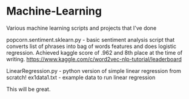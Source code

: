 # Machine-Learning
Various machine learning scripts and projects that I've done

popcorn.sentiment.sklearn.py - basic sentiment analysis script that converts list of phrases into bag of words features and does logistic regression. Achieved kaggle score of .962 and 8th place at the time of writing. https://www.kaggle.com/c/word2vec-nlp-tutorial/leaderboard

LinearRegression.py - python version of simple linear regression from scratch!
	ex1data1.txt - example data to run linear regression

This will be great. 
